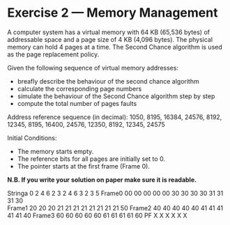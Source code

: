# Exercise 2 — Memory Management

A computer system has a virtual memory with 64 KB (65,536 bytes) of addressable space and a page size of 4 KB (4,096 bytes). The physical memory can hold 4 pages at a time. The Second Chance algorithm is used as the page replacement policy.

Given the following sequence of virtual memory addresses:

* breafly describe the behaviour of the second chance algorithm
* calculate the corresponding page numbers 
* simulate the behaviour of the Second Chance algorithm step by step
* compute the total number of pages faults

Address reference sequence (in decimal):
1050, 8195, 16384, 24576, 8192, 12345, 8195, 16400, 24576, 12350, 8192, 12345, 24575

Initial Conditions:

* The memory starts empty.
* The reference bits for all pages are initially set to 0.
* The pointer starts at the first frame (Frame 0).

**N.B. If you write your solution on paper make sure it is readable.**

Stringa 0   2   4   6   2   3   2   4   6   3   2   3   5
Frame0  00  00  00  00  00  30  30  30  30  31  31  31  30             
Frame1      20  20  20  21  21  21  21  21  21  21  21  50
Frame2          40  40  40  40  40  41  41  41  41  41  40
Frame3              60  60  60  60  60  61  61  61  61  60
PF      X   X   X   X       X                           X

